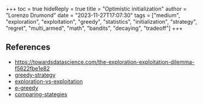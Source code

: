 +++
toc = true
hideReply = true
title = "Optimistic initialization"
author = "Lorenzo Drumond"
date = "2023-11-27T17:07:30"
tags = ["medium",  "exploration",  "exploitation",  "greedy",  "statistics",  "initialization",  "strategy",  "regret",  "multi_armed",  "math",  "bandits",  "decaying",  "tradeoff"]
+++



## References
- https://towardsdatascience.com/the-exploration-exploitation-dilemma-f5622fbe1e82
- [greedy-strategy](/wiki/greedy-strategy/)
- [exploration-vs-exploitation](/wiki/exploration-vs-exploitation/)
- [e-greedy](/wiki/e-greedy/)
- [comparing-stategies](/wiki/comparing-stategies/)
